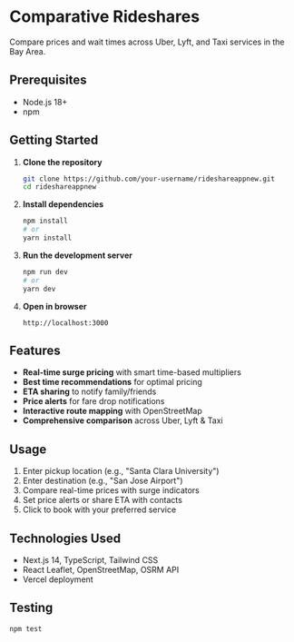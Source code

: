 # Comparative Rideshares

Compare prices and wait times across Uber, Lyft, and Taxi services in the Bay Area.

## Prerequisites
- Node.js 18+ 
- npm

## Getting Started

1. **Clone the repository**
   ```bash
   git clone https://github.com/your-username/rideshareappnew.git
   cd rideshareappnew
   ```

2. **Install dependencies**
   ```bash
   npm install
   # or
   yarn install
   ```

3. **Run the development server**
   ```bash
   npm run dev
   # or
   yarn dev
   ```

4. **Open in browser**
   ```
   http://localhost:3000
   ```

## Features
- **Real-time surge pricing** with smart time-based multipliers
- **Best time recommendations** for optimal pricing
- **ETA sharing** to notify family/friends
- **Price alerts** for fare drop notifications
- **Interactive route mapping** with OpenStreetMap
- **Comprehensive comparison** across Uber, Lyft & Taxi

## Usage
1. Enter pickup location (e.g., "Santa Clara University")
2. Enter destination (e.g., "San Jose Airport") 
3. Compare real-time prices with surge indicators
4. Set price alerts or share ETA with contacts
5. Click to book with your preferred service

## Technologies Used
- Next.js 14, TypeScript, Tailwind CSS
- React Leaflet, OpenStreetMap, OSRM API
- Vercel deployment

## Testing
```bash
npm test
```
```